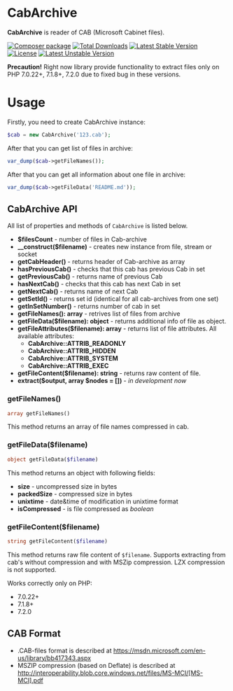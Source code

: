# CabArchive

**CabArchive** is reader of CAB (Microsoft Cabinet files).

[![Composer package](http://xn--e1adiijbgl.xn--p1acf/badge/wapmorgan/cab-archive)](https://packagist.org/packages/wapmorgan/cab-archive)
[![Total Downloads](https://poser.pugx.org/wapmorgan/cab-archive/downloads)](https://packagist.org/packages/wapmorgan/cab-archive)
[![Latest Stable Version](https://poser.pugx.org/wapmorgan/cab-archive/v/stable)](https://packagist.org/packages/wapmorgan/cab-archive)
[![License](https://poser.pugx.org/wapmorgan/cab-archive/license)](https://packagist.org/packages/wapmorgan/cab-archive)
[![Latest Unstable Version](https://poser.pugx.org/wapmorgan/cab-archive/v/unstable)](https://packagist.org/packages/wapmorgan/cab-archive)

**Precaution!** Right now library provide functionality to extract files only on PHP 7.0.22+, 7.1.8+, 7.2.0 due to fixed bug in these versions.

# Usage
Firstly, you need to create CabArchive instance:

```php
$cab = new CabArchive('123.cab');

```
After that you can get list of files in archive:

```php
var_dump($cab->getFileNames());
```

After that you can get all information about one file in archive:

```php
var_dump($cab->getFileData('README.md'));
```

## CabArchive API
All list of properties and methods of `CabArchive` is listed below.

- **$filesCount** - number of files in Cab-archive
- **__construct($filename)** - creates new instance from file, stream or socket
- **getCabHeader()** - returns header of Cab-archive as array
- **hasPreviousCab()** - checks that this cab has previous Cab in set
- **getPreviousCab()** - returns name of previous Cab
- **hasNextCab()** - checks that this cab has next Cab in set
- **getNextCab()** - returns name of next Cab
- **getSetId()** - returns set id (identical for all cab-archives from one set)
- **getInSetNumber()** - returns number of cab in set
- **getFileNames(): array** - retrives list of files from archive
- **getFileData($filename): object** - returns additional info of file as object.
- **getFileAttributes($filename): array** - returns list of file attributes. All available attributes:
    - **CabArchive::ATTRIB_READONLY**
    - **CabArchive::ATTRIB_HIDDEN**
    - **CabArchive::ATTRIB_SYSTEM**
    - **CabArchive::ATTRIB_EXEC**
- **getFileContent($filename): string** - returns raw content of file.
- **extract($output, array $nodes = [])** - _in development now_

### getFileNames()
```php
array getFileNames()
```
This method returns an array of file names compressed in cab.

### getFileData($filename)
```php
object getFileData($filename)
```
This method returns an object with following fields:

- **size** - uncompressed size in bytes
- **packedSize** - compressed size in bytes
- **unixtime** - date&time of modification in unixtime format
- **isCompressed** - is file compressed as _boolean_

### getFileContent($filename)
```php
string getFileContent($filename)
```
This method returns raw file content of `$filename`. Supports extracting from cab's without compression and with MSZip compression. LZX compression is not supported.

Works correctly only on PHP:

- 7.0.22+
- 7.1.8+
- 7.2.0

## CAB Format
- .CAB-files format is described at https://msdn.microsoft.com/en-us/library/bb417343.aspx
- MSZIP compression (based on Deflate) is described at http://interoperability.blob.core.windows.net/files/MS-MCI/[MS-MCI].pdf
